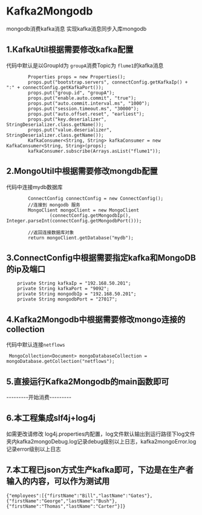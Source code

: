 # Kafka2Mongodb
mongodb消费kafka消息  实现kafka消息同步入库mongodb

## 1.KafkaUtil根据需要修改kafka配置
代码中默认是以GroupId为 `groupA`消费Topic为 `flume1`的kafka消息
```$xslt
        Properties props = new Properties();
        props.put("bootstrap.servers", connectConfig.getKafkaIp() + ":" + connectConfig.getKafkaPort());
        props.put("group.id", "groupA");
        props.put("enable.auto.commit", "true");
        props.put("auto.commit.interval.ms", "1000");
        props.put("session.timeout.ms", "30000");
        props.put("auto.offset.reset", "earliest");
        props.put("key.deserializer", StringDeserializer.class.getName());
        props.put("value.deserializer", StringDeserializer.class.getName());
        KafkaConsumer<String, String> kafkaConsumer = new KafkaConsumer<String, String>(props);
        kafkaConsumer.subscribe(Arrays.asList("flume1"));
```
## 2.MongoUtil中根据需要修改mongdb配置
代码中连接mydb数据库
```$xslt
        ConnectConfig connectConfig = new ConnectConfig();
        //连接到 mongodb 服务
        MongoClient mongoClient = new MongoClient
                (connectConfig.getMongodbIp(), Integer.parseInt(connectConfig.getMongodbPort()));

        //返回连接数据库对象
        return mongoClient.getDatabase("mydb");
```
## 3.ConnectConfig中根据需要指定kafka和MongoDB的ip及端口
```$xslt
    private String kafkaIp = "192.168.50.201";
    private String kafkaPort = "9092";
    private String mongodbIp = "192.168.50.201";
    private String mongodbPort = "27017";
```
## 4.Kafka2Mongodb中根据需要修改mongo连接的collection
代码中默认连接`netflows`
```$xslt
 MongoCollection<Document> mongoDatabaseCollection = mongoDatabase.getCollection("netflows");
```
## 5.直接运行Kafka2Mongodb的main函数即可
---------开始消费---------
## 6.本工程集成slf4j+log4j
如需更改请修改 log4j.properties内配置，log文件默认输出到运行路径下log文件夹内kafka2mongoDebug.log记录debug级别以上日志，kafka2mongoError.log记录error级别以上日志
## 7.本工程已json方式生产kafka即可，下边是在生产者输入的内容，可以作为测试用
```aidl
{"employees":[{"firstName":"Bill","lastName":"Gates"},{"firstName":"George","lastName":"Bush"},{"firstName":"Thomas","lastName":"Carter"}]}
```